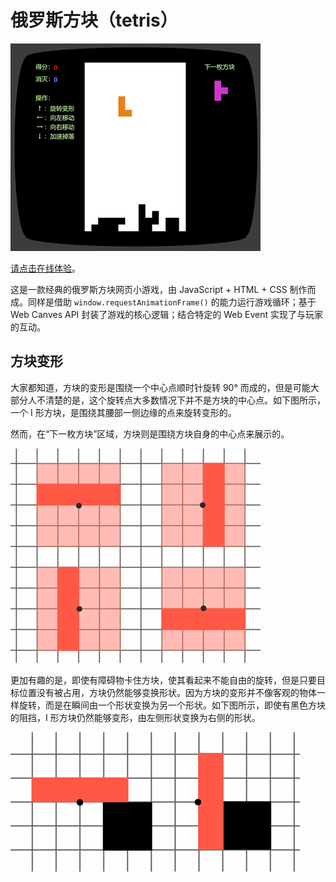 # 俄罗斯方块（tetris）

![示例图](./imgs/sample.jpg)

[请点击在线体验](https://itabbot.com/tetris/src/index.html)。

这是一款经典的俄罗斯方块网页小游戏，由 JavaScript + HTML + CSS 制作而成。同样是借助 `window.requestAnimationFrame()` 的能力运行游戏循环；基于 Web Canves API 封装了游戏的核心逻辑；结合特定的 Web Event 实现了与玩家的互动。

## 方块变形

大家都知道，方块的变形是围绕一个中心点顺时针旋转 90° 而成的，但是可能大部分人不清楚的是，这个旋转点大多数情况下并不是方块的中心点。如下图所示，一个 I 形方块，是围绕其腰部一侧边缘的点来旋转变形的。

然而，在“下一枚方块”区域，方块则是围绕方块自身的中心点来展示的。

![旋转变形示意图](./imgs/rotate.jpg)

更加有趣的是，即使有障碍物卡住方块，使其看起来不能自由的旋转，但是只要目标位置没有被占用，方块仍然能够变换形状。因为方块的变形并不像客观的物体一样旋转，而是在瞬间由一个形状变换为另一个形状。如下图所示，即使有黑色方块的阻挡，I 形方块仍然能够变形，由左侧形状变换为右侧的形状。

![I](./imgs/fraise.jpg)
